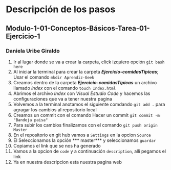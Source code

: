 # Descripción de los pasos
## Modulo-1-01-Conceptos-Básicos-Tarea-01-Ejercicio-1
### Daniela Uribe Giraldo

1. Ir al lugar donde se va a crear la carpeta, click izquiero opción `git bash here`
2. Al iniciar la terminal para crear la carpeta  ***Ejercicio-comidasTipicas***; Usar el comando `mkdir Aprendiz-Geek`
3. Creamos dentro de la carpeta ***Ejercicio-comidasTipicas*** un archivo llamado *index* con el comando `touch Index.html`
4. Abrimos el archivo *Index* con *Visual Estudio Code* y hacemos las configuraciones que va a tener nuestra pagina
8. Volvemos a la terminal anotamos el siguiente comdando `git add .` para agragar los cambios al repositorio local
9. Creamos un commit con el comando Hacer un commit ` git commit -m "Bandeja paisa" `
10. Para subir los cambios finalizamos con el comando `git push origin Master`
11. En el repositorio en git hub vamos a `Settings` en la opcion `Source`
12. El Seleccionamos la opción *** master*** y seleccionamos `guardar`
13. Copiamos el link que se nos ha generado
14. Vamos a la opcion de `code` y  a continuación `description`, allí pegamos el link
15. Ya en nuestra descripcion esta  nuestra pagina web
